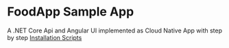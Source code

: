 # FoodApp Sample App

A .NET Core Api and Angular UI implemented as Cloud Native App with step by step [Installation Scripts](/az-cli/)
